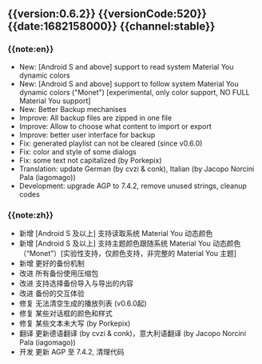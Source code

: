 ## {{version:0.6.2}} {{versionCode:520}} {{date:1682158000}} {{channel:stable}}

### {{note:en}}
- New: [Android S and above] support to read system Material You dynamic colors 
- New: [Android S and above] support to follow system Material You dynamic colors ("Monet") [experimental, only color support, NO FULL Material You support]
- New: Better Backup mechanises
- Improve: All backup files are zipped in one file
- Improve: Allow to choose what content to import or export
- Improve: better user interface for backup
- Fix: generated playlist can not be cleared (since v0.6.0)
- Fix: color and style of some dialogs
- Fix: some text not capitalized (by Porkepix)
- Translation: update German (by cvzi & conk), Italian (by Jacopo Norcini Pala (iagomago))
- Development: upgrade AGP to 7.4.2, remove unused strings, cleanup codes

### {{note:zh}}
- 新增 [Android S 及以上] 支持读取系统 Material You 动态颜色
- 新增 [Android S 及以上] 支持主题颜色跟随系统 Material You 动态颜色（“Monet”）[实验性支持，仅颜色支持，非完整的 Material You 主题]
- 新增 更好的备份机制
- 改进 所有备份使用压缩包
- 改进 支持选择备份导入与导出的内容
- 改进 备份的交互体验
- 修复 无法清空生成的播放列表 (v0.6.0起)
- 修复 某些对话框的颜色和样式
- 修复 某些文本未大写 (by Porkepix)
- 翻译 更新德语翻译 (by cvzi & conk)，意大利语翻译 (by Jacopo Norcini Pala (iagomago))
- 开发 更新 AGP 至 7.4.2, 清理代码